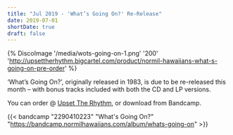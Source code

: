 ```yaml
---
title: "Jul 2019 - 'What’s Going On?' Re-Release"
date: 2019-07-01
shortDate: true
draft: false
---
```


{% DiscoImage '/media/wots-going-on-1.png' '200' 'http://upsettherhythm.bigcartel.com/product/normil-hawaiians-what-s-going-on-pre-order' %}

‘What’s Going On?’, originally released in 1983, is due to be re-released this month – with bonus tracks included with both the CD and LP versions.

You can order @ [Upset The Rhythm](http://upsettherhythm.bigcartel.com/product/normil-hawaiians-what-s-going-on-pre-order), or download from Bandcamp.

{{< bandcamp "2290410223" "What&#39;s Going On?" "https://bandcamp.normilhawaiians.com/album/whats-going-on" >}}
